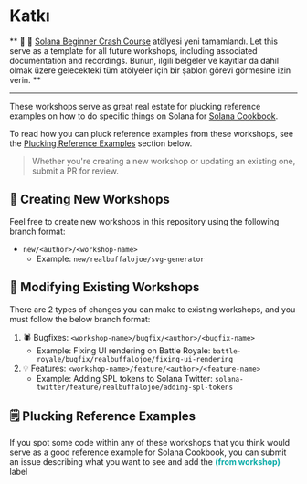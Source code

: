 # Katkı

** 🔑 🔑  [Solana Beginner Crash Course](./workshops/beginner-crash-course) atölyesi yeni tamamlandı.  Let this serve as a template for all future workshops, including associated documentation and recordings. Bunun, ilgili belgeler ve kayıtlar da dahil olmak üzere gelecekteki tüm atölyeler için bir şablon görevi görmesine izin verin. **

---

These workshops serve as great real estate for plucking reference examples on how to do specific things on Solana for [Solana Cookbook](https://solanacookbook.com/).   
   
To read how you can pluck reference examples from these workshops, see the [Plucking Reference Examples](#plucking-reference-examples) section below.

> Whether you're creating a new workshop or updating an existing one, submit a PR for review.

## 🚀 Creating New Workshops
Feel free to create new workshops in this repository using the following branch format:
* `new/<author>/<workshop-name>`
    * Example: `new/realbuffalojoe/svg-generator`

## 🔧 Modifying Existing Workshops
There are 2 types of changes you can make to existing workshops, and you must follow the below branch format:
1. 🕷️ Bugfixes: `<workshop-name>/bugfix/<author>/<bugfix-name>`
    * Example: Fixing UI rendering on Battle Royale: `battle-royale/bugfix/realbuffalojoe/fixing-ui-rendering`
2. 💡 Features: `<workshop-name>/feature/<author>/<feature-name>`
    * Example: Adding SPL tokens to Solana Twitter: `solana-twitter/feature/realbuffalojoe/adding-spl-tokens`

## 🗒️ Plucking Reference Examples
If you spot some code within any of these workshops that you think would serve as a good reference example for Solana Cookbook, you can submit an issue describing what you want to see and add the <span style="color:#09ABA8">**(from workshop)**</span> label
